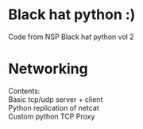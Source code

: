 # Black hat python :)
Code from NSP Black hat python vol 2
# Networking
Contents: \
Basic tcp/udp server + client \
Python replication of netcat \
Custom python TCP Proxy
